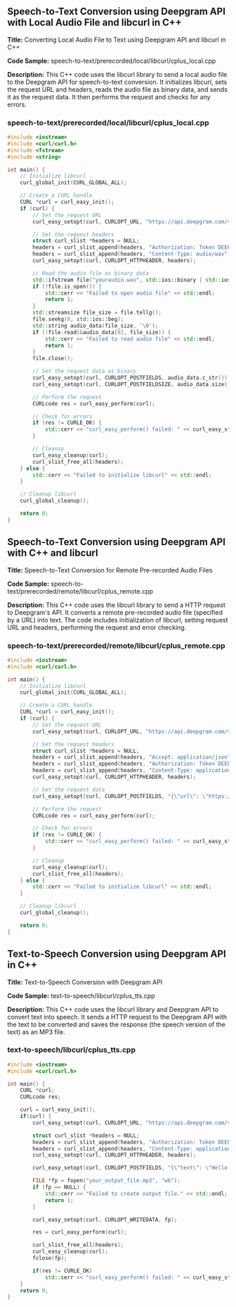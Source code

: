 ## Speech-to-Text Conversion using Deepgram API with Local Audio File and libcurl in C++

**Title:** Converting Local Audio File to Text using Deepgram API and libcurl in C++

**Code Sample:** speech-to-text/prerecorded/local/libcurl/cplus_local.cpp

**Description:** This C++ code uses the libcurl library to send a local audio file to the Deepgram API for speech-to-text conversion. It initializes libcurl, sets the request URL and headers, reads the audio file as binary data, and sends it as the request data. It then performs the request and checks for any errors.

### speech-to-text/prerecorded/local/libcurl/cplus_local.cpp

```cpp
#include <iostream>
#include <curl/curl.h>
#include <fstream>
#include <string>

int main() {
    // Initialize libcurl
    curl_global_init(CURL_GLOBAL_ALL);

    // Create a CURL handle
    CURL *curl = curl_easy_init();
    if (curl) {
        // Set the request URL
        curl_easy_setopt(curl, CURLOPT_URL, "https://api.deepgram.com/v1/listen");

        // Set the request headers
        struct curl_slist *headers = NULL;
        headers = curl_slist_append(headers, "Authorization: Token DEEPGRAM_API_KEY"); // Replace YOUR_DEEPGRAM_API_KEY with your actual API key
        headers = curl_slist_append(headers, "Content-Type: audio/wav");
        curl_easy_setopt(curl, CURLOPT_HTTPHEADER, headers);

        // Read the audio file as binary data
        std::ifstream file("youraudio.wav", std::ios::binary | std::ios::ate);
        if (!file.is_open()) {
            std::cerr << "Failed to open audio file" << std::endl;
            return 1;
        }
        std::streamsize file_size = file.tellg();
        file.seekg(0, std::ios::beg);
        std::string audio_data(file_size, '\0');
        if (!file.read(&audio_data[0], file_size)) {
            std::cerr << "Failed to read audio file" << std::endl;
            return 1;
        }
        file.close();

        // Set the request data as binary
        curl_easy_setopt(curl, CURLOPT_POSTFIELDS, audio_data.c_str());
        curl_easy_setopt(curl, CURLOPT_POSTFIELDSIZE, audio_data.size());

        // Perform the request
        CURLcode res = curl_easy_perform(curl);

        // Check for errors
        if (res != CURLE_OK) {
            std::cerr << "curl_easy_perform() failed: " << curl_easy_strerror(res) << std::endl;
        }

        // Cleanup
        curl_easy_cleanup(curl);
        curl_slist_free_all(headers);
    } else {
        std::cerr << "Failed to initialize libcurl" << std::endl;
    }

    // Cleanup libcurl
    curl_global_cleanup();

    return 0;
}

```

## Speech-to-Text Conversion using Deepgram API with C++ and libcurl

**Title:** Speech-to-Text Conversion for Remote Pre-recorded Audio Files

**Code Sample:** speech-to-text/prerecorded/remote/libcurl/cplus_remote.cpp

**Description:** This C++ code uses the libcurl library to send a HTTP request to Deepgram's API. It converts a remote pre-recorded audio file (specified by a URL) into text. The code includes initialization of libcurl, setting request URL and headers, performing the request and error checking.

### speech-to-text/prerecorded/remote/libcurl/cplus_remote.cpp

```cpp
#include <iostream>
#include <curl/curl.h>

int main() {
    // Initialize libcurl
    curl_global_init(CURL_GLOBAL_ALL);

    // Create a CURL handle
    CURL *curl = curl_easy_init();
    if (curl) {
        // Set the request URL
        curl_easy_setopt(curl, CURLOPT_URL, "https://api.deepgram.com/v1/listen");

        // Set the request headers
        struct curl_slist *headers = NULL;
        headers = curl_slist_append(headers, "Accept: application/json");
        headers = curl_slist_append(headers, "Authorization: Token DEEPGRAM_API_KEY"); // Replace YOUR_DEEPGRAM_API_KEY with your actual API key
        headers = curl_slist_append(headers, "Content-Type: application/json");
        curl_easy_setopt(curl, CURLOPT_HTTPHEADER, headers);

        // Set the request data
        curl_easy_setopt(curl, CURLOPT_POSTFIELDS, "{\"url\": \"https://dpgr.am/spacewalk.wav\"}"); // Replace https://dpgr.am/spacewalk.wav with the actual URL of the audio file

        // Perform the request
        CURLcode res = curl_easy_perform(curl);

        // Check for errors
        if (res != CURLE_OK) {
            std::cerr << "curl_easy_perform() failed: " << curl_easy_strerror(res) << std::endl;
        }

        // Cleanup
        curl_easy_cleanup(curl);
        curl_slist_free_all(headers);
    } else {
        std::cerr << "Failed to initialize libcurl" << std::endl;
    }

    // Cleanup libcurl
    curl_global_cleanup();

    return 0;
}

```

## Text-to-Speech Conversion using Deepgram API in C++

**Title:** Text-to-Speech Conversion with Deepgram API

**Code Sample:** text-to-speech/libcurl/cplus_tts.cpp

**Description:** This C++ code uses the libcurl library and Deepgram API to convert text into speech. It sends a HTTP request to the Deepgram API with the text to be converted and saves the response (the speech version of the text) as an MP3 file.

### text-to-speech/libcurl/cplus_tts.cpp

```cpp
#include <iostream>
#include <curl/curl.h>

int main() {
    CURL *curl;
    CURLcode res;

    curl = curl_easy_init();
    if(curl) {
        curl_easy_setopt(curl, CURLOPT_URL, "https://api.deepgram.com/v1/speak?model=aura-2-thalia-en");

        struct curl_slist *headers = NULL;
        headers = curl_slist_append(headers, "Authorization: Token DEEPGRAM_API_KEY"); // Replace YOUR_DEEPGRAM_API_KEY with your actual API key
        headers = curl_slist_append(headers, "Content-Type: application/json");
        curl_easy_setopt(curl, CURLOPT_HTTPHEADER, headers);

        curl_easy_setopt(curl, CURLOPT_POSTFIELDS, "{\"text\": \"Hello, how can I help you today?\"}");

        FILE *fp = fopen("your_output_file.mp3", "wb");
        if (fp == NULL) {
            std::cerr << "Failed to create output file." << std::endl;
            return 1;
        }

        curl_easy_setopt(curl, CURLOPT_WRITEDATA, fp);

        res = curl_easy_perform(curl);

        curl_slist_free_all(headers);
        curl_easy_cleanup(curl);
        fclose(fp);

        if(res != CURLE_OK)
            std::cerr << "curl_easy_perform() failed: " << curl_easy_strerror(res) << std::endl;
    }
    return 0;
}

```

